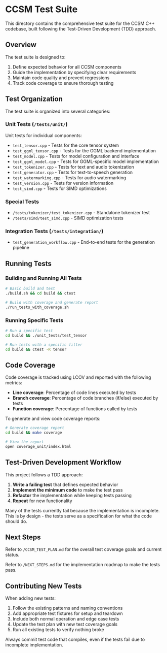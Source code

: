 # CCSM Test Suite

This directory contains the comprehensive test suite for the CCSM C++ codebase, built following the Test-Driven Development (TDD) approach.

## Overview

The test suite is designed to:

1. Define expected behavior for all CCSM components
2. Guide the implementation by specifying clear requirements
3. Maintain code quality and prevent regressions
4. Track code coverage to ensure thorough testing

## Test Organization

The test suite is organized into several categories:

### Unit Tests (`/tests/unit/`)

Unit tests for individual components:

- `test_tensor.cpp` - Tests for the core tensor system
- `test_ggml_tensor.cpp` - Tests for the GGML backend implementation
- `test_model.cpp` - Tests for model configuration and interface
- `test_ggml_model.cpp` - Tests for GGML-specific model implementation
- `test_tokenizer.cpp` - Tests for text and audio tokenization
- `test_generator.cpp` - Tests for text-to-speech generation
- `test_watermarking.cpp` - Tests for audio watermarking
- `test_version.cpp` - Tests for version information
- `test_simd.cpp` - Tests for SIMD optimizations

### Special Tests

- `/tests/tokenizer/test_tokenizer.cpp` - Standalone tokenizer test
- `/tests/simd/test_simd.cpp` - SIMD optimization tests

### Integration Tests (`/tests/integration/`)

- `test_generation_workflow.cpp` - End-to-end tests for the generation pipeline

## Running Tests

### Building and Running All Tests

```bash
# Basic build and test
./build.sh && cd build && ctest

# Build with coverage and generate report
./run_tests_with_coverage.sh
```

### Running Specific Tests

```bash
# Run a specific test
cd build && ./unit_tests/test_tensor

# Run tests with a specific filter
cd build && ctest -R tensor
```

## Code Coverage

Code coverage is tracked using LCOV and reported with the following metrics:

- **Line coverage**: Percentage of code lines executed by tests
- **Branch coverage**: Percentage of code branches (if/else) executed by tests
- **Function coverage**: Percentage of functions called by tests

To generate and view code coverage reports:

```bash
# Generate coverage report
cd build && make coverage

# View the report
open coverage_unit/index.html
```

## Test-Driven Development Workflow

This project follows a TDD approach:

1. **Write a failing test** that defines expected behavior
2. **Implement the minimum code** to make the test pass
3. **Refactor** the implementation while keeping tests passing
4. **Repeat** for new functionality

Many of the tests currently fail because the implementation is incomplete. This is by design - the tests serve as a specification for what the code should do.

## Next Steps

Refer to `/CCSM_TEST_PLAN.md` for the overall test coverage goals and current status.

Refer to `/NEXT_STEPS.md` for the implementation roadmap to make the tests pass.

## Contributing New Tests

When adding new tests:

1. Follow the existing patterns and naming conventions
2. Add appropriate test fixtures for setup and teardown
3. Include both normal operation and edge case tests
4. Update the test plan with new test coverage goals
5. Run all existing tests to verify nothing broke

Always commit test code that compiles, even if the tests fail due to incomplete implementation.
